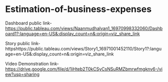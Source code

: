 # Estimation-of-business-expenses


Dashboard public link-https://public.tableau.com/views/Naanmudhalvan1_16970998332060/Dashboard1?:language=en-US&:display_count=n&:origin=viz_share_link

Story public link-httpshttps://public.tableau.com/views/Story1_16971001452110/Story1?:language=en-US&:display_count=n&:origin=viz_share_link

Video Demonstration link-https://drive.google.com/file/d/1iHteb2T0kCSyCsNSuRMZbmrwfmgknv6-/view?usp=sharing

